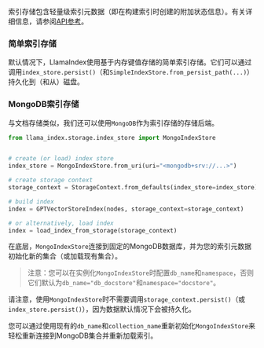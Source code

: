 索引存储包含轻量级索引元数据（即在构建索引时创建的附加状态信息）。有关详细信息，请参阅[API参考](/reference/storage/index_store.rst)。

### 简单索引存储
默认情况下，LlamaIndex使用基于内存键值存储的简单索引存储。它们可以通过调用`index_store.persist()`（和`SimpleIndexStore.from_persist_path(...)`）持久化到（和从）磁盘。

### MongoDB索引存储
与文档存储类似，我们还可以使用`MongoDB`作为索引存储的存储后端。

```python
from llama_index.storage.index_store import MongoIndexStore


# create (or load) index store
index_store = MongoIndexStore.from_uri(uri="<mongodb+srv://...>")

# create storage context
storage_context = StorageContext.from_defaults(index_store=index_store)

# build index
index = GPTVectorStoreIndex(nodes, storage_context=storage_context)

# or alternatively, load index
index = load_index_from_storage(storage_context)
```

在底层，`MongoIndexStore`连接到固定的MongoDB数据库，并为您的索引元数据初始化新的集合（或加载现有集合）。
> 注意：您可以在实例化`MongoIndexStore`时配置`db_name`和`namespace`，否则它们默认为`db_name="db_docstore"`和`namespace="docstore"`。

请注意，使用`MongoIndexStore`时不需要调用`storage_context.persist()`（或`index_store.persist()`），因为数据默认情况下会被持久化。

您可以通过使用现有的`db_name`和`collection_name`重新初始化`MongoIndexStore`来轻松重新连接到MongoDB集合并重新加载索引。